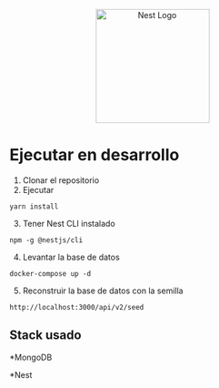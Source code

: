 <p align="center">
  <a href="http://nestjs.com/" target="blank"><img src="https://nestjs.com/img/logo-small.svg" width="200" alt="Nest Logo" /></a>
</p>

# Ejecutar en desarrollo
 1. Clonar el repositorio
 2. Ejecutar 
 ``` 
 yarn install
 ```
 3. Tener Nest CLI instalado
  ```
 npm -g @nestjs/cli
 ```

4. Levantar la base de datos
  ```
docker-compose up -d
 ```
 5. Reconstruir la base de datos con la semilla
 ```
 http://localhost:3000/api/v2/seed
 ```

 ## Stack usado
 *MongoDB
 
 *Nest

